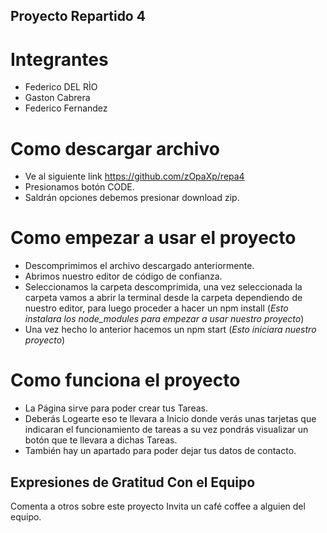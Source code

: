 ## Proyecto Repartido 4

# Integrantes

- Federico DEL RÌO
- Gaston Cabrera 
- Federico Fernandez

# Como descargar archivo

- Ve al siguiente link https://github.com/zOpaXp/repa4
- Presionamos botón CODE.
- Saldrán opciones debemos presionar download zip.

# Como empezar a usar el proyecto

- Descomprimimos el archivo descargado anteriormente.
- Abrimos nuestro editor de código de confianza.
- Seleccionamos la carpeta descomprimida, una vez seleccionada la carpeta
vamos a abrir la terminal desde la carpeta dependiendo de nuestro editor,
para luego proceder a hacer un npm install
(*Esto instalara los node_modules para empezar a usar nuestro proyecto*)
- Una vez hecho lo anterior hacemos un npm start (*Esto iniciara nuestro proyecto*)

# Como funciona el proyecto
- La Página sirve para poder crear tus Tareas.
- Deberás Logearte eso te llevara a Inicio donde verás unas tarjetas que indicaran el funcionamiento de tareas a su vez pondrás visualizar un botón que te llevara a dichas Tareas.
- También hay un apartado para poder dejar tus datos de contacto.

## Expresiones de Gratitud Con el Equipo
Comenta a otros sobre este proyecto 
Invita un café coffee a alguien del equipo.